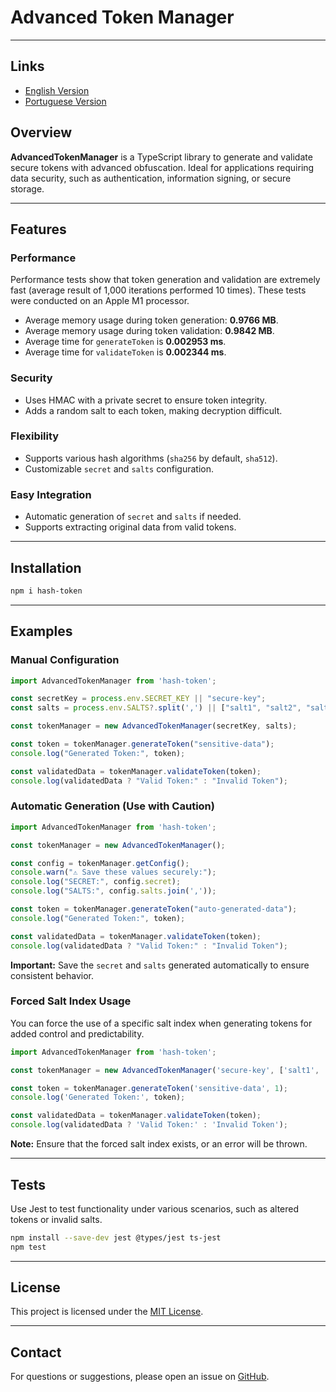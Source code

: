 # Advanced Token Manager

---

## Links

- [English Version](./README.md)
- [Portuguese Version](./README_pt.md)

## Overview

**AdvancedTokenManager** is a TypeScript library to generate and validate secure tokens with advanced obfuscation. Ideal for applications requiring data security, such as authentication, information signing, or secure storage.

---

## Features

### Performance

Performance tests show that token generation and validation are extremely fast (average result of 1,000 iterations performed 10 times). These tests were conducted on an Apple M1 processor.
- Average memory usage during token generation: **0.9766 MB**.
- Average memory usage during token validation: **0.9842 MB**.
- Average time for `generateToken` is **0.002953 ms**.
- Average time for `validateToken` is **0.002344 ms**.

### Security

- Uses HMAC with a private secret to ensure token integrity.
- Adds a random salt to each token, making decryption difficult.

### Flexibility

- Supports various hash algorithms (`sha256` by default, `sha512`).
- Customizable `secret` and `salts` configuration.

### Easy Integration

- Automatic generation of `secret` and `salts` if needed.
- Supports extracting original data from valid tokens.

---

## Installation

```bash
npm i hash-token
```

---

## Examples

### Manual Configuration

```typescript
import AdvancedTokenManager from 'hash-token';

const secretKey = process.env.SECRET_KEY || "secure-key";
const salts = process.env.SALTS?.split(',') || ["salt1", "salt2", "salt3"];

const tokenManager = new AdvancedTokenManager(secretKey, salts);

const token = tokenManager.generateToken("sensitive-data");
console.log("Generated Token:", token);

const validatedData = tokenManager.validateToken(token);
console.log(validatedData ? "Valid Token:" : "Invalid Token");
```

### Automatic Generation (Use with Caution)

```typescript
import AdvancedTokenManager from 'hash-token';

const tokenManager = new AdvancedTokenManager();

const config = tokenManager.getConfig();
console.warn("⚠️ Save these values securely:");
console.log("SECRET:", config.secret);
console.log("SALTS:", config.salts.join(','));

const token = tokenManager.generateToken("auto-generated-data");
console.log("Generated Token:", token);

const validatedData = tokenManager.validateToken(token);
console.log(validatedData ? "Valid Token:" : "Invalid Token");
```

**Important:** Save the `secret` and `salts` generated automatically to ensure consistent behavior.

### Forced Salt Index Usage

You can force the use of a specific salt index when generating tokens for added control and predictability.

```typescript
import AdvancedTokenManager from 'hash-token';

const tokenManager = new AdvancedTokenManager('secure-key', ['salt1', 'salt2', 'salt3']);

const token = tokenManager.generateToken('sensitive-data', 1);
console.log('Generated Token:', token);

const validatedData = tokenManager.validateToken(token);
console.log(validatedData ? 'Valid Token:' : 'Invalid Token');
```

**Note:** Ensure that the forced salt index exists, or an error will be thrown.

---

## Tests

Use Jest to test functionality under various scenarios, such as altered tokens or invalid salts.

```bash
npm install --save-dev jest @types/jest ts-jest
npm test
```

---

## License

This project is licensed under the [MIT License](https://opensource.org/licenses/MIT).

---

## Contact

For questions or suggestions, please open an issue on [GitHub](https://github.com/dnettoRaw/hashToken/issues).
